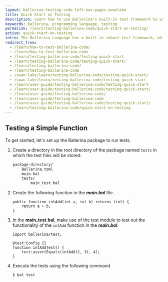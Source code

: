 ```yaml
---
layout: ballerina-testing-code-left-nav-pages-swanlake
title: Quick Start on Testing
description: Learn how to use Ballerina's built-in test framework to write testable code. The test framework provides a set of building blocks to help write and run tests.
keywords: ballerina, programming language, testing
permalink: /learn/testing-ballerina-code/quick-start-on-testing/
active: quick-start-on-testing
intro: The Ballerina Language has a built-in robust test framework, which allows you to achieve multiple levels of the test pyramid including unit testing, integration testing, and end-to-end testing.  It provides features such as assertions, data providers, mocking, and code coverage, which enable the programmers to write comprehensive tests.
redirect_from:
  - /learn/how-to-test-ballerina-code/
  - /learn/how-to-test-ballerina-code
  - /learn/testing-ballerina-code/testing-quick-start
  - /learn/testing-ballerina-code/testing-quick-start/
  - /learn/testing-ballerina-code/
  - /learn/testing-ballerina-code
  - /swan-lake/learn/testing-ballerina-code/testing-quick-start/
  - /swan-lake/learn/testing-ballerina-code/testing-quick-start
  - /learn/user-guide/testing-ballerina-code/testing-quick-start
  - /learn/user-guide/testing-ballerina-code/testing-quick-start/
  - /learn/user-guide/testing-ballerina-code/
  - /learn/user-guide/testing-ballerina-code
  - /learn/user-guide/testing-ballerina-code/testing-quick-start/
  - /learn/testing-ballerina-code/quick-start-on-testing
---
```


## Testing a Simple Function

To get started, let's set up the Ballerina package to run tests.

1. Create a directory in the root directory of the package named `tests` in which the test files will be stored.

    ```bash
    package-directory/
        Ballerina.toml
        main.bal
        tests/
            main_test.bal
    ```

2. Create the following function in the ***main.bal*** file.

    ```ballerina
    public function intAdd(int a, int b) returns (int) {
        return a + b;
    }
    ```

3. In the **main_test.bal**, make use of the test module to test out the functionality of the `intAdd` function in 
the ***main.bal***.

    ```ballerina
    import ballerina/test;

    @test:Config {}
    function intAddTest() {
        test:assertEquals(intAdd(1, 3), 4);
    }
    ```

4. Execute the tests using the following command.

    ```$ bal test```
